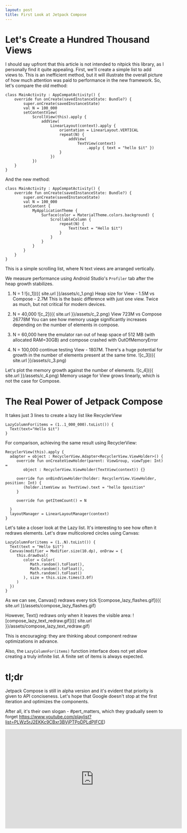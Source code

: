 ```yaml
---
layout: post
title: First Look at Jetpack Compose
---
```

# Let's Create a Hundred Thousand Views
I should say upfront that this article is not intended to nitpick this library, as I personally find it quite appealing. 
First, we'll create a simple list to add views to. 
This is an inefficient method, but it will illustrate the overall picture of how much attention was paid to performance in the new framework.
So, let's compare the old method:
```
class MainActivity : AppCompatActivity() {
    override fun onCreate(savedInstanceState: Bundle?) {
        super.onCreate(savedInstanceState)
        val N = 100_000
        setContentView(
            ScrollView(this).apply {
                addView(
                    LinearLayout(context).apply {
                        orientation = LinearLayout.VERTICAL
                        repeat(N) {
                            addView(
                                TextView(context)
                                    .apply { text = "hello $it" })
                        }
                    })
            })
    }
}
```
And the new method:
```
class MainActivity : AppCompatActivity() {
    override fun onCreate(savedInstanceState: Bundle?) {
        super.onCreate(savedInstanceState)
        val N = 100_000
        setContent {
            MyApplicationTheme {
                Surface(color = MaterialTheme.colors.background) {
                    ScrollableColumn {
                        repeat(N) {
                            Text(text = "Hello $it")
                        }
                    }
                }
            }
        }
    }
}
```
This is a simple scrolling list, where N text views are arranged vertically.

We measure performance using Android Studio's `Profiler` tab after the heap growth stabilizes.
1. N = 1
![c_1]({{ site.url }}/assets/c_1.png)
Heap size for View - 1.5M vs Compose - 2.7M
This is the basic difference with just one view. Twice as much, but not critical for modern devices.

2. N = 40,000
![c_2]({{ site.url }}/assets/c_2.png)
View 723M vs Compose 26778M
You can see how memory usage significantly increases depending on the number of elements in compose.

3. N = 60,000 here the emulator ran out of heap space of 512 MB (with allocated RAM=30GB) and compose crashed with OutOfMemoryError

4. N = 100,000 continue testing View - 1807M. There's a huge potential for growth in the number of elements present at the same time.
![c_3]({{ site.url }}/assets/c_3.png)

Let's plot the memory growth against the number of elements.
![c_4]({{ site.url }}/assets/c_4.png)
Memory usage for View grows linearly, which is not the case for Compose.

# The Real Power of Jetpack Compose

It takes just 3 lines to create a lazy list like RecyclerView

```
LazyColumnFor(items = (1..1_000_000).toList()) {
  Text(text="Hello $it")
}
```
For comparison, achieving the same result using RecyclerView:

```
RecyclerView(this).apply {
  adapter = object : RecyclerView.Adapter<RecyclerView.ViewHolder>() {
     override fun onCreateViewHolder(parent: ViewGroup, viewType: Int) =
        object : RecyclerView.ViewHolder(TextView(context)) {}

     override fun onBindViewHolder(holder: RecyclerView.ViewHolder, position: Int) {
        (holder.itemView as TextView).text = "hello $position"
     }

     override fun getItemCount() = N

  }
  layoutManager = LinearLayoutManager(context)
}

```
Let's take a closer look at the Lazy list. 
It's interesting to see how often it redraws elements. 
Let's draw multicolored circles using Canvas:

```
LazyColumnFor(items = (1..N).toList()) {
  Text(text = "Hello $it")
  Canvas(modifier = Modifier.size(10.dp), onDraw = {
     this.drawOval(
        color = Color(
           Math.random().toFloat(),
           Math.random().toFloat(),
           Math.random().toFloat()
        ), size = this.size.times(3.0f)
     )
  })
}

```

As we can see, Canvas() redraws every tick
![compose_lazy_flashes.gif]({{ site.url }}/assets/compose_lazy_flashes.gif)

However, Text() redraws only when it leaves the visible area:
![compose_lazy_text_redraw.gif]({{ site.url }}/assets/compose_lazy_text_redraw.gif)

This is encouraging: they are thinking about component redraw optimizations in advance.

Also, the `LazyColumnFor(items)` function interface does not yet allow creating a truly infinite list. A finite set of items is always expected.

# tl;dr
Jetpack Compose is still in alpha version and it's evident that priority is given to API conciseness. Let's hope that Google doesn't stop at the first iteration and optimizes the components. 

After all, it's their own slogan - #pert_matters, which they gradually seem to forget <https://www.youtube.com/playlist?list=PLWz5rJ2EKKc9CBxr3BVjPTPoDPLdPIFCE>)

<iframe width="560" height="315" src="https://www.youtube.com/embed/videoseries?list=PLWz5rJ2EKKc9CBxr3BVjPTPoDPLdPIFCE" frameborder="0" allow="autoplay; encrypted-media" allowfullscreen></iframe>

